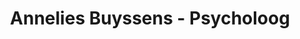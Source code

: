 ---
title: "Annelies Buyssens - Psycholoog"
layout: scroll
folder: /content-psycholoog
aliases:
- /psycholoog


# Striking header background image, Ideal images are homogenous around the centre and contrasting to the text. Non-ideal images can use `title_guard`
# header_image: "/images/test.jpg"
#
# Optional header logo. CSS: `#blog-logo`, with max-height defined, optimize to prevent scaling
header_logo: "/images/circle_psy1.png"


# Headers are safeHTML, you can use HTML tags such as b,i,u,br
header_headline: "Psycholoog"
header_subheadline: "<b>Annelies Buyssens</b>"
---